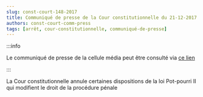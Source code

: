 ```yaml
---   
slug: const-court-148-2017
title: Communiqué de presse de la Cour constitutionnelle du 21-12-2017
authors: const-court-comm-press
tags: [arrêt, cour-constitutionnelle, communiqué-de-presse]
---
```


:::info

Le communiqué de presse de la cellule média peut être consulté via [ce lien](https://www.const-court.be/public/f/2017/2017-148f-info.pdf) 

:::

La Cour constitutionnelle annule certaines dispositions de la loi Pot-pourri IIqui modifient le droit de la procédure pénale
